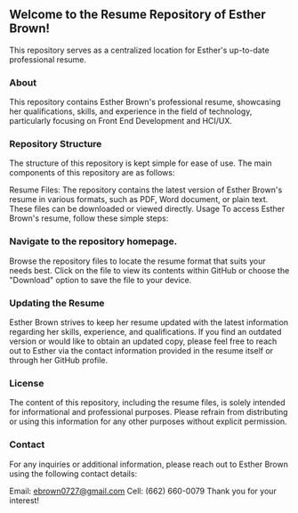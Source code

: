 ## Welcome to the Resume Repository of Esther Brown! 
This repository serves as a centralized location for Esther's up-to-date professional resume.

### About
This repository contains Esther Brown's professional resume, showcasing her qualifications, skills, and experience in the field of technology, particularly focusing on Front End Development and HCI/UX.

### Repository Structure
The structure of this repository is kept simple for ease of use. The main components of this repository are as follows:

Resume Files: The repository contains the latest version of Esther Brown's resume in various formats, such as PDF, Word document, or plain text. These files can be downloaded or viewed directly.
Usage
To access Esther Brown's resume, follow these simple steps:

### Navigate to the repository homepage.
Browse the repository files to locate the resume format that suits your needs best.
Click on the file to view its contents within GitHub or choose the "Download" option to save the file to your device.

### Updating the Resume
Esther Brown strives to keep her resume updated with the latest information regarding her skills, experience, and qualifications. If you find an outdated version or would like to obtain an updated copy, please feel free to reach out to Esther via the contact information provided in the resume itself or through her GitHub profile.

### License
The content of this repository, including the resume files, is solely intended for informational and professional purposes. Please refrain from distributing or using this information for any other purposes without explicit permission.

### Contact
For any inquiries or additional information, please reach out to Esther Brown using the following contact details:

Email: ebrown0727@gmail.com
Cell: (662) 660-0079
Thank you for your interest!
